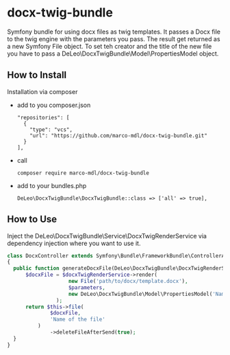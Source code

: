 # docx-twig-bundle

Symfony bundle for using docx files as twig templates. It passes a Docx file to the twig engine with the parameters you
pass. The result get returned as a new Symfony File object. To set teh creator and the title of the new file you have to
pass a DeLeo\DocxTwigBundle\Model\PropertiesModel object.

How to Install
-----------------
Installation via composer

- add to you composer.json

      "repositories": [
        {
          "type": "vcs",
          "url": "https://github.com/marco-mdl/docx-twig-bundle.git"
        }
      ],
- call

      composer require marco-mdl/docx-twig-bundle
- add to your bundles.php

      DeLeo\DocxTwigBundle\DocxTwigBundle::class => ['all' => true],

How to Use
--

Inject the DeLeo\DocxTwigBundle\Service\DocxTwigRenderService via dependency injection where you want to use it.

```php
class DocxController extends Symfony\Bundle\FrameworkBundle\ControllerAbstractController
{
  public function generateDocxFile(DeLeo\DocxTwigBundle\DocxTwigRenderService $docxTwigRenderService): Response{
      $docxFile = $docxTwigRenderService->render(
                    new File('path/to/docx/template.docx'),
                    $parameters,
                    new DeLeo\DocxTwigBundle\Model\PropertiesModel('Name of creator', 'Title')
                );
      return $this->file(
              $docxFile,
              'Name of the file'
          )
              ->deleteFileAfterSend(true);
  }
}
```
